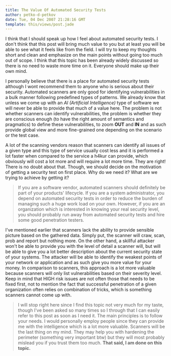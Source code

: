 ```yaml
---
title: The Value Of Automated Security Tests
author: petko-d-petkov
date: Tue, 04 Dec 2007 21:28:16 GMT
template: this/views/post.jade
---
```


I think that I should speak up how I feel about automated security tests. I don't think that this post will bring much value to you but at least you will be able to see what it feels like from the field. I will try to keep my thoughts short and clean and emphasize on the main points without going too much out of scope. I think that this topic has been already widely discussed so there is no need to waste more time on it. Everyone should make up their own mind.

I personally believe that there is a place for automated security tests although I wont recommend them to anyone who is serious about their security. Automated scanners are only good for identifying vulnerabilities in a bulk manner following predefined types of patterns. We already know that unless we come up with an _AI (Artificial Intelligence)_ type of software we will never be able to provide that much of a value here. The problem is not whether scanners can identify vulnerabilities, the problem is whether they are conscious enough (to have the right amount of semantics and pragmatics) to define these vulnerabilities, to zoom **OUT** and **IN** and as such provide global view and more fine-grained one depending on the scenario or the test case.

A lot of the scanning vendors reason that scanners can identify all issues of a given type and this type of service usually cost less and it is performed a lot faster when compared to the service a h4kur can provide, which obviously will cost a lot more and will require a lot more time. They are right! There is no doubt about that. Though, we should decide on the motivation of getting a security test on first place. Why do we need it? What are we trying to achieve by getting it?

> If you are a software vendor, automated scanners should definitely be part of your products' lifecycle. If you are a system administrator, you depend on automated security tests in order to reduce the burden of managing such a huge work load on your own. However, if you are an organization which is interested in knowing your real security level, you should probably run away from automated security tests and hire some good penetration testers.

I've mentioned earlier that scanners lack the ability to provide sensible picture based on the gathered data. Simply put, the scanner will craw, scan, prob and report but nothing more. On the other hand, a skillful attacker won't be able to provide you with the level of detail a scanner will, but will be able to give you a lot better description about the current security state of your systems. The attacker will be able to identify the weakest points of your network or application and as such give you more value for your money. In comparison to scanners, this approach is a lot more valuable because scanners will only list vulnerabilities based on their severity level. Keep in mind that HIGH risk issues are not often those that needs to be fixed first, not to mention the fact that successful penetration of a given organization often relies on combination of tricks, which is something scanners cannot come up with.

> I will stop right here since I find this topic not very much for my taste, though I've been asked so many times so I through that I can easily refer to this post as soon as I need it. The main principles is to follow your needs. I would personally employ people since they can provide me with the intelligence which is a lot more valuable. Scanners will be the last thing on my mind. They may help you with hardening the perimeter (something very important btw) but they will most probably mislead you if you trust them too much. **That said, I am done on this topic.**
